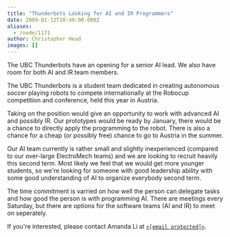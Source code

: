 ```yaml
---
title: "Thunderbots Looking for AI and IR Programmers"
date: 2009-01-12T20:49:00.000Z
aliases:
  - /node/1171
author: Christopher Head
images: []
---
```


<div class="field field-name-body field-type-text-with-summary field-label-hidden"><div class="field-items"><div class="field-item even"><p>The UBC Thunderbots have an opening for a senior AI lead. We also have room for both AI and IR team members.</p>
<p>The UBC Thunderbots is a student team dedicated in creating autonomous soccer playing robots to compete internationally at the Robocup competition and conference, held this year in Austria.</p>
<p>Taking on the position would give an opportunity to work with advanced AI and possibly IR. Our prototypes would be ready by January, there would be a chance to directly apply the programming to the robot. There is also a chance for a cheap (or possibly free) chance to go to Austria in the summer.</p>
<p>Our AI team currently is rather small and slightly inexperienced (compared to our over-large ElectroMech teams) and we are looking to recruit heavily this second term. Most likely we feel that we would get more younger students, so we&apos;re looking for someone with good leadership ability with some good understanding of AI to organize everybody second term.</p>
<p>The time commitment is varried on how well the person can delegate tasks and how good the person is with programming AI. There are meetings every Saturday, but there are options for the software teams (AI and IR) to meet on seperately.</p>
<p>If you&apos;re interested, please contact Amanda Li at <a href="/cdn-cgi/l/email-protection#07666a666963662964757e7473666b296b6e47606a666e6b2964686a"><code>&lt;<span class="__cf_email__" data-cfemail="e48589858a8085ca87969d97908588ca888da48389858d88ca878b89">[email&#xA0;protected]</span>&gt;</code></a>.</p>
</div></div></div>    <footer>
          </footer>
